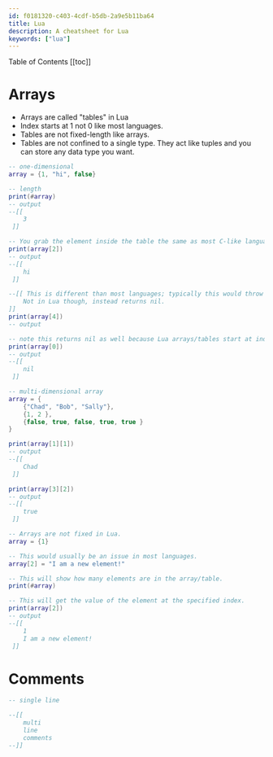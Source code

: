 ```yaml
---
id: f0181320-c403-4cdf-b5db-2a9e5b11ba64
title: Lua
description: A cheatsheet for Lua
keywords: ["lua"]
---
```


Table of Contents
[[toc]]

# Arrays

- Arrays are called "tables" in Lua
- Index starts at 1 not 0 like most languages.
- Tables are not fixed-length like arrays.
- Tables are not confined to a single type. They act like tuples and you can store any data type you want.

```lua
-- one-dimensional
array = {1, "hi", false}

-- length
print(#array)
-- output
--[[
    3
 ]]

-- You grab the element inside the table the same as most C-like languages.
print(array[2])
-- output
--[[
    hi
 ]]

--[[ This is different than most languages; typically this would throw an error.
    Not in Lua though, instead returns nil.
]]
print(array[4])
-- output

-- note this returns nil as well because Lua arrays/tables start at index 1 not 0.
print(array[0])
-- output
--[[
    nil
 ]]

-- multi-dimensional array
array = {
    {"Chad", "Bob", "Sally"},
    {1, 2 },
    {false, true, false, true, true }
}

print(array[1][1])
-- output
--[[
    Chad
 ]]

print(array[3][2])
-- output
--[[
    true
 ]]

-- Arrays are not fixed in Lua.
array = {1}

-- This would usually be an issue in most languages.
array[2] = "I am a new element!"

-- This will show how many elements are in the array/table.
print(#array)

-- This will get the value of the element at the specified index.
print(array[2])
-- output
--[[
    1
    I am a new element!
 ]]
```

# Comments

```lua
-- single line

--[[
    multi
    line
    comments
--]]
```
